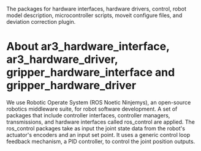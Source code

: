 The packages for hardware interfaces, hardware drivers, control, robot model description, microcontroller scripts, moveit configure files, and deviation correction plugin.
# About ar3_hardware_interface, ar3_hardware_driver, gripper_hardware_interface and gripper_hardware_driver
We use Robotic Operate System (ROS Noetic Ninjemys), an open-source robotics middleware suite, for robot software development. A set of packages that include controller interfaces, controller managers, transmissions, and hardware interfaces called ros_control are applied. The ros_control packages take as input the joint state data from the robot's actuator's encoders and an input set point. It uses a generic control loop feedback mechanism, a PID controller, to control the joint position outputs.
